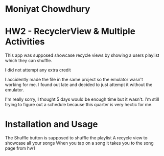 # Moniyat Chowdhury
# HW2 - RecyclerView & Multiple Activities 

This app was supposed showcase recycle views by showing a users playlist which they can shuffle. 

I did not attempt any extra credit

I accidently made the file in the same project so the emulator wasn't working for me. I found out late and decided to just attempt it without the emulator.

I'm really sorry, I thought 5 days would be enough time but it wasn't. I'm still trying to figure out a schedule because this quarter is very hectic for me.

# Installation and Usage

The Shuffle button is supposed to shuffle the playlist
A recycle view to showcase all your songs
When you tap on a song it takes you to the song page from hw1
